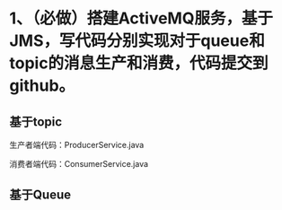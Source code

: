 # 1、（必做）搭建ActiveMQ服务，基于JMS，写代码分别实现对于queue和topic的消息生产和消费，代码提交到github。

## 基于topic

生产者端代码：ProducerService.java

消费者端代码：ConsumerService.java

## 基于Queue

